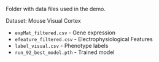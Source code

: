 Folder with data files used in the demo. 

Dataset: Mouse Visual Cortex
- `expMat_filtered.csv` - Gene expression
- `efeature_filtered.csv` - Electrophysiological Features
- `label_visual.csv` - Phenotype labels
- `run_92_best_model.pth` - Trained model
